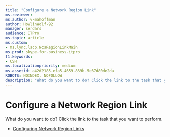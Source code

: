 ```yaml
---
title: "Configure a Network Region Link"
ms.reviewer: 
ms.author: v-mahoffman
author: HowlinWolf-92
manager: serdars
audience: ITPro
ms.topic: article
ms.custom:
- ms.lync.lscp.NcsRegionLinkMain
ms.prod: skype-for-business-itpro
f1.keywords:
- CSH
ms.localizationpriority: medium
ms.assetid: a42d2185-efa5-4659-839b-5e67d80de2da
ROBOTS: NOINDEX, NOFOLLOW
description: "What do you want to do? Click the link to the task that you want to perform."
---
```


# Configure a Network Region Link

What do you want to do? Click the link to the task that you want to perform.

- [Configuring Network Region Links](/previous-versions/office/lync-server-2013/lync-server-2013-configuring-network-region-links)